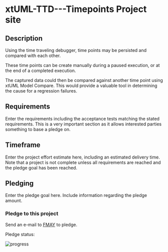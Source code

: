 # xtUML-TTD---Timepoints Project site

  ## Description
  
  Using the time traveling debugger, time points may be persisted and compared with each other.

These time points can be create manually during a paused execution, or at the end of a completed execution. 

The captured data could then be compared against another time point using xtUML Model Compare.  This would provide a valuable tool in determining the cause for a regression failures.
  
  ## Requirements
  
  Enter the requirements including the acceptance tests matching the stated requirements.  This is a very important section as it allows interested parties something to base a pledge on.  
  
  ## Timeframe  
  
  Enter the project effort estimate here, including an estimated delivery time.  Note that a project is not complete unless all requirements are reached and the pledge goal has been reached.  
  
  ## Pledging
  
  Enter the pledge goal here.  Include information regarding the pledge amount.
  
  ### Pledge to this project
  Send an e-mail to [FMAY](mailto:travis.london@gmail.com) to pledge.  
  
  Pledge status:  
  
  ![progress](http://progressed.io/bar/0 "progress")

  